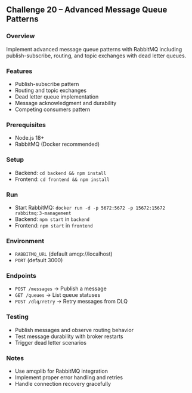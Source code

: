 ## Challenge 20 – Advanced Message Queue Patterns

### Overview
Implement advanced message queue patterns with RabbitMQ including publish-subscribe, routing, and topic exchanges with dead letter queues.

### Features
- Publish-subscribe pattern
- Routing and topic exchanges
- Dead letter queue implementation
- Message acknowledgment and durability
- Competing consumers pattern

### Prerequisites
- Node.js 18+
- RabbitMQ (Docker recommended)

### Setup
- Backend: `cd backend && npm install`
- Frontend: `cd frontend && npm install`

### Run
- Start RabbitMQ: `docker run -d -p 5672:5672 -p 15672:15672 rabbitmq:3-management`
- Backend: `npm start` in `backend`
- Frontend: `npm start` in `frontend`

### Environment
- `RABBITMQ_URL` (default amqp://localhost)
- `PORT` (default 3000)

### Endpoints
- `POST /messages` → Publish a message
- `GET /queues` → List queue statuses
- `POST /dlq/retry` → Retry messages from DLQ

### Testing
- Publish messages and observe routing behavior
- Test message durability with broker restarts
- Trigger dead letter scenarios

### Notes
- Use amqplib for RabbitMQ integration
- Implement proper error handling and retries
- Handle connection recovery gracefully